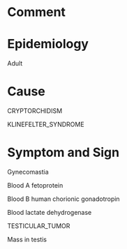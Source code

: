 # Comment

# Epidemiology

Adult

# Cause

CRYPTORCHIDISM

KLINEFELTER_SYNDROME

# Symptom and Sign

Gynecomastia

Blood A fetoprotein

Blood B human chorionic gonadotropin

Blood lactate dehydrogenase

TESTICULAR_TUMOR

Mass in testis


